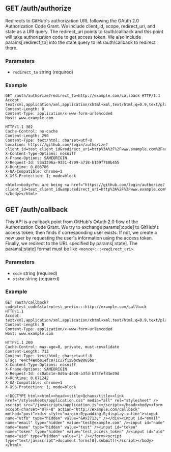 ## GET /auth/authorize
Redirects to GitHub's authorization URL following the OAuth 2.0 Authorization Code Grant.
We include client_id, scope, redirect_uri, and state as a URI query.
The redirect_uri points to /auth/callback and this point will take authorization code to get access token.
We also include params[:redirect_to] into the state query to let /auth/callback to redirect there.


### Parameters
* `redirect_to` string (required)

### Example
```
GET /auth/authorize?redirect_to=http://example.com/callback HTTP/1.1
Accept: text/xml,application/xml,application/xhtml+xml,text/html;q=0.9,text/plain;q=0.8,image/png,*/*;q=0.5
Content-Length: 0
Content-Type: application/x-www-form-urlencoded
Host: www.example.com
```

```
HTTP/1.1 302
Cache-Control: no-cache
Content-Length: 290
Content-Type: text/html; charset=utf-8
Location: https://github.com/login/authorize?client_id=test_client_id&redirect_uri=http%3A%2F%2Fwww.example.com%2Fauth%2Fcallback&scope=public%2Cuser&state=0kph4vUTyWnpsDuVeEkvmg%3A%3A%3Ahttp%3A%2F%2Fexample.com%2Fcallback
X-Content-Type-Options: nosniff
X-Frame-Options: SAMEORIGIN
X-Request-Id: 53a3396a-9331-4709-a718-b159f780b455
X-Runtime: 0.006786
X-UA-Compatible: chrome=1
X-XSS-Protection: 1; mode=block

<html><body>You are being <a href="https://github.com/login/authorize?client_id=test_client_id&amp;redirect_uri=http%3A%2F%2Fwww.example.com%2Fauth%2Fcallback&amp;scope=public%2Cuser&amp;state=0kph4vUTyWnpsDuVeEkvmg%3A%3A%3Ahttp%3A%2F%2Fexample.com%2Fcallback">redirected</a>.</body></html>
```

## GET /auth/callback
This API is a callback point from GitHub's OAuth 2.0 flow of the Authorization Code Grant.
We try to exchange params[:code] to GitHub's access token, then finds if corresponding user exists.
If not, we create a new user by requesting the user's information using the access token.
Finally, we redirect to the URL specified by params[:state].
The params[:state] format must be like `<nonce>:::<redirect_uri>`.


### Parameters
* `code` string (required)
* `state` string (required)

### Example
```
GET /auth/callback?code=test_code&state=test_prefix:::http://example.com/callback HTTP/1.1
Accept: text/xml,application/xml,application/xhtml+xml,text/html;q=0.9,text/plain;q=0.8,image/png,*/*;q=0.5
Content-Length: 0
Content-Type: application/x-www-form-urlencoded
Host: www.example.com
```

```
HTTP/1.1 200
Cache-Control: max-age=0, private, must-revalidate
Content-Length: 712
Content-Type: text/html; charset=utf-8
ETag: "e4cf4e0be1efc071c27f129bc98865b0"
X-Content-Type-Options: nosniff
X-Frame-Options: SAMEORIGIN
X-Request-Id: cc0abc1e-0d9a-4e20-a3fd-b73fefd3e29d
X-Runtime: 0.071242
X-UA-Compatible: chrome=1
X-XSS-Protection: 1; mode=block

<!DOCTYPE html><html><head><title>Qchan</title><link href="/stylesheets/application.css" media="all" rel="stylesheet" /><script src="/javascripts/application.js"></script></head><body><form accept-charset="UTF-8" action="http://example.com/callback" method="post"><div style="margin:0;padding:0;display:inline"><input name="utf8" type="hidden" value="&#x2713;" /></div><input id="email" name="email" type="hidden" value="test@example.com" /><input id="name" name="name" type="hidden" value="test" /><input id="token" name="token" type="hidden" value="test_access_token" /><input id="uid" name="uid" type="hidden" value="1" /></form><script type="text/javascript">document.forms[0].submit()</script></body></html>
```

